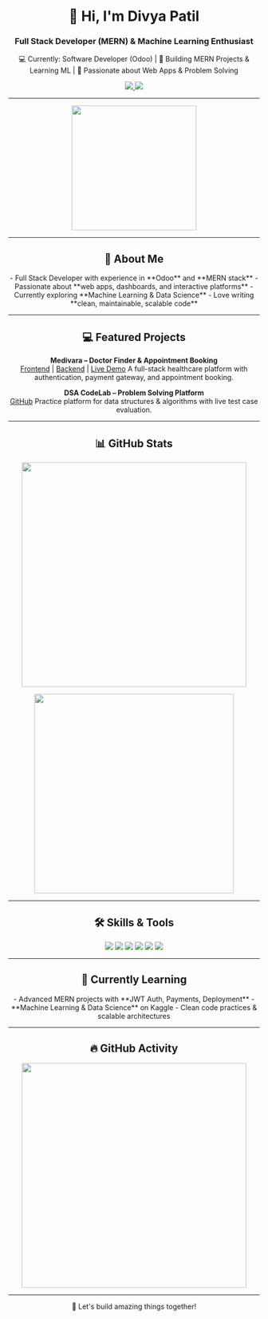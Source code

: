 <!-- Header -->
<h1 align="center">👋 Hi, I'm Divya Patil</h1>
<h3 align="center">Full Stack Developer (MERN) & Machine Learning Enthusiast</h3>

<p align="center">
💻 Currently: Software Developer (Odoo) | 🌱 Building MERN Projects & Learning ML | 🎯 Passionate about Web Apps & Problem Solving
</p>

<p align="center">
<a href="https://www.linkedin.com/in/divya-patil-69b93626b/">
  <img src="https://img.shields.io/badge/LinkedIn-0077B5?style=for-the-badge&logo=linkedin&logoColor=white"/>
</a>
<a href="mailto:dp7751372@gmail.com">
  <img src="https://img.shields.io/badge/Email-D14836?style=for-the-badge&logo=gmail&logoColor=white"/>
</a>
</p>

---

<!-- Animated GIF / Visual -->
<p align="center">
  <img src="https://media.giphy.com/media/L05HgB2h6qICDs5Sms/giphy.gif" width="250"/>
</p>

---

<!-- About Me -->
<h2 align="center">💼 About Me</h2>
<p align="center">
- Full Stack Developer with experience in **Odoo** and **MERN stack**  
- Passionate about **web apps, dashboards, and interactive platforms**  
- Currently exploring **Machine Learning & Data Science**  
- Love writing **clean, maintainable, scalable code**
</p>

---

<!-- Projects -->
<h2 align="center">💻 Featured Projects</h2>
<p align="center">
<b>Medivara – Doctor Finder & Appointment Booking</b><br/>
<a href="https://github.com/divyapatil/localdoc-frontend">Frontend</a> | 
<a href="https://github.com/divyapatil/localdoc-backend">Backend</a> | 
<a href="https://localdoc-frontend.vercel.app">Live Demo</a>  
A full-stack healthcare platform with authentication, payment gateway, and appointment booking.
</p>

<p align="center">
<b>DSA CodeLab – Problem Solving Platform</b><br/>
<a href="https://github.com/divyapatil/dsa-codelab">GitHub</a>  
Practice platform for data structures & algorithms with live test case evaluation.
</p>

<!-- <p align="center">
<b>Portfolio Website (React)</b><br/>
<a href="https://github.com/divyapatil/portfolio-website-react">GitHub</a> | 
<a href="https://your-portfolio-link.com">Live Demo</a>  
Personal portfolio showcasing projects, skills, and resume.
</p> -->

---

<!-- GitHub Stats -->
<h2 align="center">📊 GitHub Stats</h2>
<p align="center">
  <img src="https://github-readme-stats.vercel.app/api?username=divyapatil&show_icons=true&theme=radical&count_private=true" width="450"/>
</p>
<p align="center">
  <img src="https://github-readme-stats.vercel.app/api/top-langs/?username=divyapatil&layout=compact&theme=radical&langs_count=10" width="400"/>
</p>

---

<!-- Skills / Animated Badges -->
<h2 align="center">🛠️ Skills & Tools</h2>
<p align="center">
  <img src="https://img.shields.io/badge/React-20232A?style=for-the-badge&logo=react&logoColor=61DAFB" />
  <img src="https://img.shields.io/badge/Node.js-339933?style=for-the-badge&logo=node.js&logoColor=white" />
  <img src="https://img.shields.io/badge/Express.js-000000?style=for-the-badge&logo=express&logoColor=white" />
  <img src="https://img.shields.io/badge/MongoDB-47A248?style=for-the-badge&logo=mongodb&logoColor=white" />
  <img src="https://img.shields.io/badge/JavaScript-F7DF1E?style=for-the-badge&logo=javascript&logoColor=black" />
  <img src="https://img.shields.io/badge/Git-F05032?style=for-the-badge&logo=git&logoColor=white" />
</p>

---

<!-- Currently Learning -->
<h2 align="center">🎯 Currently Learning</h2>
<p align="center">
- Advanced MERN projects with **JWT Auth, Payments, Deployment**  
- **Machine Learning & Data Science** on Kaggle  
- Clean code practices & scalable architectures
</p>

---

<!-- GitHub Streak / Activity -->
<h2 align="center">🔥 GitHub Activity</h2>
<p align="center">
  <img src="https://streak-stats.demolab.com?user=divyapatil&theme=radical&hide_border=true" width="450"/>
</p>

---

<p align="center">🚀 Let's build amazing things together!</p>
